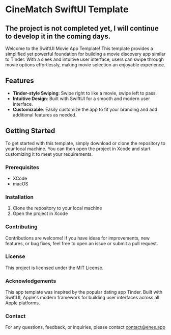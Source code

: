 # CineMatch SwiftUI Template

## The project is not completed yet, I will continue to develop it in the coming days.
 
Welcome to the SwiftUI Movie App Template! This template provides a simplified yet powerful foundation for building a movie discovery app similar to Tinder. With a sleek and intuitive user interface, users can swipe through movie options effortlessly, making movie selection an enjoyable experience.

## Features
- **Tinder-style Swiping**: Swipe right to like a movie, swipe left to pass.
- **Intuitive Design**: Built with SwiftUI for a smooth and modern user interface.
- **Customizable**: Easily customize the app to fit your branding and add additional features as needed.

## Getting Started
To get started with this template, simply download or clone the repository to your local machine. You can then open the project in Xcode and start customizing it to meet your requirements.

### Prerequisites
- XCode
- macOS

### Installation
1. Clone the repository to your local machine
2. Open the project in Xcode

### Contributing

Contributions are welcome! If you have ideas for improvements, new features, or bug fixes, feel free to open an issue or submit a pull request.

### License

This project is licensed under the MIT License.

### Acknowledgements

This app template was inspired by the popular dating app Tinder.
Built with SwiftUI, Apple's modern framework for building user interfaces across all Apple platforms.

### Contact

For any questions, feedback, or inquiries, please contact contact@enes.app
